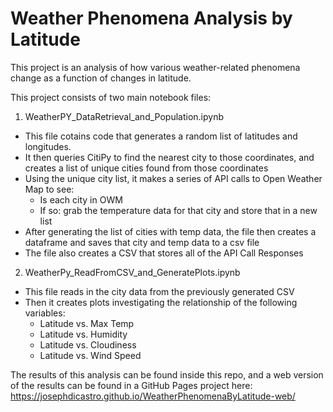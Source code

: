 # Weather Phenomena Analysis by Latitude

This project is an analysis of how various weather-related phenomena change as a function of changes in latitude. 

This project consists of two main notebook files:

1. WeatherPY_DataRetrieval_and_Population.ipynb
- This file cotains code that generates a random list of latitudes and longitudes.
- It then queries CitiPy to find the nearest city to those coordinates, and creates a list of unique cities found from those coordinates
- Using the unique city list, it makes a series of API calls to Open Weather Map to see:
  - Is each city in OWM
  - If so: grab the temperature data for that city and store that in a new list 
- After generating the list of cities with temp data, the file then creates a dataframe and saves that city and temp data to a csv file
- The file also creates a CSV that stores all of the API Call Responses 

2. WeatherPy_ReadFromCSV_and_GeneratePlots.ipynb
- This file reads in the city data from the previously generated CSV
- Then it creates plots investigating the relationship of the following variables:
  - Latitude vs. Max Temp
  - Latitude vs. Humidity 
  - Latitude vs. Cloudiness
  - Latitude vs. Wind Speed

The results of this analysis can be found inside this repo, and a web version of the results can be found in a GitHub Pages project here: 
https://josephdicastro.github.io/WeatherPhenomenaByLatitude-web/

